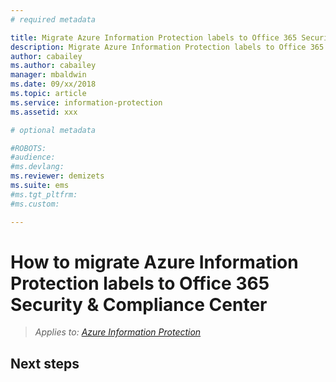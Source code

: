 ```yaml
---
# required metadata

title: Migrate Azure Information Protection labels to Office 365 Security & Compliance Center
description: Migrate Azure Information Protection labels to Office 365 Security & Compliance Center for unified labeling with MIP clients. 
author: cabailey
ms.author: cabailey
manager: mbaldwin
ms.date: 09/xx/2018
ms.topic: article
ms.service: information-protection
ms.assetid: xxx

# optional metadata

#ROBOTS:
#audience:
#ms.devlang:
ms.reviewer: demizets
ms.suite: ems
#ms.tgt_pltfrm:
#ms.custom:

---
```


# How to migrate Azure Information Protection labels to Office 365 Security & Compliance Center

>*Applies to: [Azure Information Protection](https://azure.microsoft.com/pricing/details/information-protection)*



## Next steps



